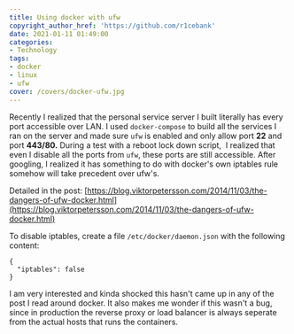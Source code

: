```yaml
---
title: Using docker with ufw
copyright_author_href: 'https://github.com/r1cebank'
date: 2021-01-11 01:49:00
categories:
- Technology
tags:
- docker
- linux
- ufw
cover: /covers/docker-ufw.jpg
---
```

Recently I realized that the personal service server I built literally has every port accessible over LAN. I used `docker-compose` to build all the services I ran on the server and made sure `ufw` is enabled and only allow port **22** and port **443/80.** During a test with a reboot lock down script,  I realized that even I disable all the ports from `ufw`, these ports are still accessible. After googling, I realized it has something to do with docker's own iptables rule somehow will take precedent over ufw's. 

Detailed in the post: [https://blog.viktorpetersson.com/2014/11/03/the-dangers-of-ufw-docker.html](https://blog.viktorpetersson.com/2014/11/03/the-dangers-of-ufw-docker.html)

To disable iptables, create a file `/etc/docker/daemon.json` with the following content:

    {
      "iptables": false
    }
    

I am very interested and kinda shocked this hasn't came up in any of the post I read around docker. It also makes me wonder if this wasn't a bug, since in production the reverse proxy or load balancer is always seperate from the actual hosts that runs the containers.
